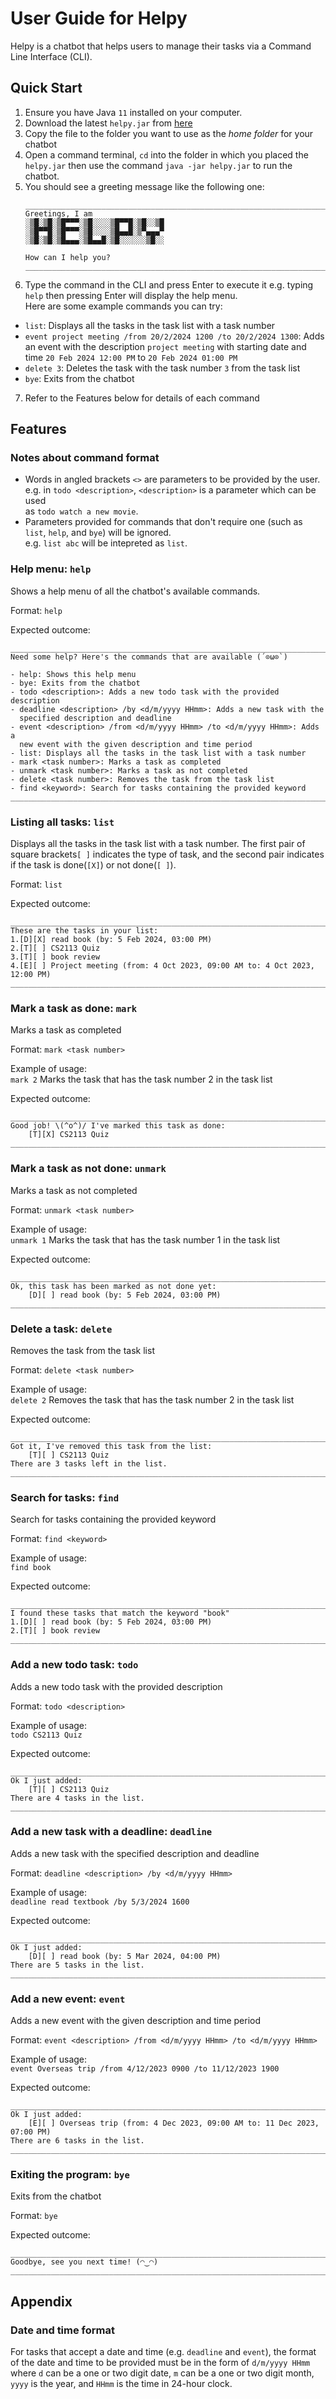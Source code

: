 # User Guide for Helpy
Helpy is a chatbot that helps users to manage their tasks via a Command Line Interface (CLI).

## Quick Start
1. Ensure you have Java `11` installed on your computer.
2. Download the latest `helpy.jar` from [here](https://github.com/webtjs/ip/releases)
3. Copy the file to the folder you want to use as the _home folder_ for your chatbot
4. Open a command terminal, `cd` into the folder in which you placed the `helpy.jar` then use the command `java -jar helpy.jar` to run the chatbot.
5. You should see a greeting message like the following one:
   ```
   ___________________________________________________________________________
   Greetings, I am
   ░▒█░▒█░▒█▀▀▀░▒█░░░░▒█▀▀█░▒█░░▒█
   ░▒█▀▀█░▒█▀▀▀░▒█░░░░▒█▄▄█░▒▀▄▄▄▀
   ░▒█░▒█░▒█▄▄▄░▒█▄▄█░▒█░░░░░░▒█░░
   
   How can I help you?
   ___________________________________________________________________________
   
   ```
6. Type the command in the CLI and press Enter to execute it e.g. typing `help` then pressing
Enter will display the help menu. <br/>Here are some example commands you can try:
- `list`: Displays all the tasks in the task list with a task number
- `event project meeting /from 20/2/2024 1200 /to 20/2/2024 1300`: Adds an event with the description `project meeting`
with starting date and time `20 Feb 2024 12:00 PM` to `20 Feb 2024 01:00 PM`
- `delete 3`: Deletes the task with the task number `3` from the task list
- `bye`: Exits from the chatbot

7. Refer to the Features below for details of each command

## Features 
### Notes about command format
- Words in angled brackets `<>` are parameters to be provided by the user.  
e.g. in `todo <description>`, `<description>` is a parameter which can be used  
as `todo watch a new movie`.
- Parameters provided for commands that don't require one (such as `list`, `help`, and `bye`) 
will be ignored.  
e.g. `list abc` will be intepreted as `list`.  

### Help menu: `help`

Shows a help menu of all the chatbot's available commands.

Format: `help`

Expected outcome:
```
___________________________________________________________________________
Need some help? Here's the commands that are available (´⊙ω⊙`)

- help: Shows this help menu
- bye: Exits from the chatbot
- todo <description>: Adds a new todo task with the provided description
- deadline <description> /by <d/m/yyyy HHmm>: Adds a new task with the
  specified description and deadline
- event <description> /from <d/m/yyyy HHmm> /to <d/m/yyyy HHmm>: Adds a
  new event with the given description and time period
- list: Displays all the tasks in the task list with a task number
- mark <task number>: Marks a task as completed
- unmark <task number>: Marks a task as not completed
- delete <task number>: Removes the task from the task list
- find <keyword>: Search for tasks containing the provided keyword
___________________________________________________________________________
```

### Listing all tasks: `list`

Displays all the tasks in the task list with a task number.
The first pair of square brackets`[ ]` indicates the type of task,
and the second pair indicates if the task is done(`[X]`) or not done(`[ ]`).

Format: `list`

Expected outcome:
```
___________________________________________________________________________
These are the tasks in your list:
1.[D][X] read book (by: 5 Feb 2024, 03:00 PM)
2.[T][ ] CS2113 Quiz
3.[T][ ] book review
4.[E][ ] Project meeting (from: 4 Oct 2023, 09:00 AM to: 4 Oct 2023, 12:00 PM)
___________________________________________________________________________
```

### Mark a task as done: `mark`

Marks a task as completed 

Format: `mark <task number>`  

Example of usage:  
`mark 2` Marks the task that has the task number 2 in the task list

Expected outcome:
```
___________________________________________________________________________
Good job! \(^o^)/ I've marked this task as done:
	[T][X] CS2113 Quiz
___________________________________________________________________________
```

### Mark a task as not done: `unmark`

Marks a task as not completed

Format: `unmark <task number>`

Example of usage:  
`unmark 1` Marks the task that has the task number 1 in the task list

Expected outcome:
```
___________________________________________________________________________
Ok, this task has been marked as not done yet:
	[D][ ] read book (by: 5 Feb 2024, 03:00 PM)
___________________________________________________________________________
```

### Delete a task: `delete`

Removes the task from the task list

Format: `delete <task number>`

Example of usage:  
`delete 2` Removes the task that has the task number 2 in the task list

Expected outcome:
```
___________________________________________________________________________
Got it, I've removed this task from the list:
	[T][ ] CS2113 Quiz
There are 3 tasks left in the list.
___________________________________________________________________________
```

### Search for tasks: `find`

Search for tasks containing the provided keyword

Format: `find <keyword>`

Example of usage:  
`find book`

Expected outcome:
```
___________________________________________________________________________
I found these tasks that match the keyword "book"
1.[D][ ] read book (by: 5 Feb 2024, 03:00 PM)
2.[T][ ] book review
___________________________________________________________________________
```

### Add a new todo task: `todo`

Adds a new todo task with the provided description

Format: `todo <description>`

Example of usage:  
`todo CS2113 Quiz`

Expected outcome:
```
___________________________________________________________________________
Ok I just added:
	[T][ ] CS2113 Quiz
There are 4 tasks in the list.
___________________________________________________________________________
```

### Add a new task with a deadline: `deadline`

Adds a new task with the specified description and deadline

Format: `deadline <description> /by <d/m/yyyy HHmm>`

Example of usage:  
`deadline read textbook /by 5/3/2024 1600`

Expected outcome:
```
___________________________________________________________________________
Ok I just added:
	[D][ ] read book (by: 5 Mar 2024, 04:00 PM)
There are 5 tasks in the list.
___________________________________________________________________________
```

### Add a new event: `event`

Adds a new event with the given description and time period

Format: `event <description> /from <d/m/yyyy HHmm> /to <d/m/yyyy HHmm>`

Example of usage:  
`event Overseas trip /from 4/12/2023 0900 /to 11/12/2023 1900`

Expected outcome:
```
___________________________________________________________________________
Ok I just added:
	[E][ ] Overseas trip (from: 4 Dec 2023, 09:00 AM to: 11 Dec 2023, 07:00 PM)
There are 6 tasks in the list.
___________________________________________________________________________

```

### Exiting the program: `bye`

Exits from the chatbot

Format: `bye`

Expected outcome:
```
___________________________________________________________________________
Goodbye, see you next time! (◠‿◠)
___________________________________________________________________________
```


## Appendix

### Date and time format

For tasks that accept a date and time (e.g. `deadline` and `event`), the
format of the date and time to be provided must be in the form of
`d/m/yyyy HHmm` where `d` can be a one or two digit date, `m` can
be a one or two digit month, `yyyy` is the year, and `HHmm` is the
time in 24-hour clock.
